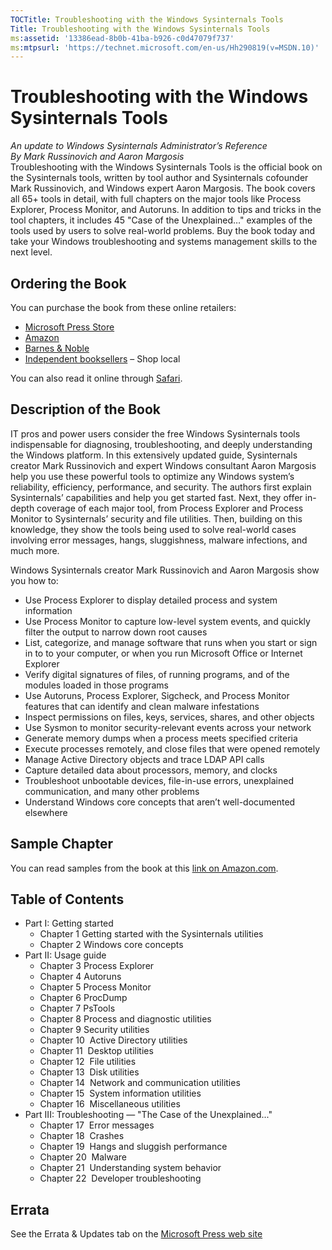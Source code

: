 ```yaml
---
TOCTitle: Troubleshooting with the Windows Sysinternals Tools 
Title: Troubleshooting with the Windows Sysinternals Tools 
ms:assetid: '13386ead-8b0b-41ba-b926-c0d47079f737' 
ms:mtpsurl: 'https://technet.microsoft.com/en-us/Hh290819(v=MSDN.10)' 
---
```


Troubleshooting with the Windows Sysinternals Tools
===================================================

*An update to Windows Sysinternals Administrator’s Reference*  
*By Mark Russinovich and Aaron Margosis*  
Troubleshooting with the Windows Sysinternals Tools is the official book
on the Sysinternals tools, written by tool author and Sysinternals
cofounder Mark Russinovich, and Windows expert Aaron Margosis. The book
covers all 65+ tools in detail, with full chapters on the major tools
like Process Explorer, Process Monitor, and Autoruns. In addition to
tips and tricks in the tool chapters, it includes 45 "Case of the
Unexplained…" examples of the tools used by users to solve real-world
problems. Buy the book today and take your Windows troubleshooting and
systems management skills to the next level.

## Ordering the Book

You can purchase the book from these online retailers:
-   [Microsoft Press Store](https://www.microsoftpressstore.com/store/troubleshooting-with-the-windows-sysinternals-tools-9780735684447)
-   [Amazon](https://www.amazon.com/troubleshooting-windows-sysinternals-tools-2nd/dp/0735684448/ref=sr_1_1?ie=utf8&qid=1476900936&sr=8-1&keywords=9780735684447)
-   [Barnes & Noble](http://www.barnesandnoble.com/w/troubleshooting-with-the-windows-sysinternals-tools-mark-russinovich/1124173500?ean=9780735684447)
-   [Independent booksellers](http://www.indiebound.org/book/9780735684447) – Shop local

You can also read it online through
[Safari](http://my.safaribooksonline.com/book/operating-systems-and-server-administration/microsoft-windows/9780133986549).

## Description of the Book

IT pros and power users consider the free Windows Sysinternals tools
indispensable for diagnosing, troubleshooting, and deeply understanding
the Windows platform. In this extensively updated guide, Sysinternals
creator Mark Russinovich and expert Windows consultant Aaron Margosis
help you use these powerful tools to optimize any Windows system’s
reliability, efficiency, performance, and security. The authors first
explain Sysinternals’ capabilities and help you get started fast. Next,
they offer in-depth coverage of each major tool, from Process Explorer
and Process Monitor to Sysinternals’ security and file utilities. Then,
building on this knowledge, they show the tools being used to solve
real-world cases involving error messages, hangs, sluggishness, malware
infections, and much more.

Windows Sysinternals creator Mark Russinovich and Aaron Margosis show
you how to:
-   Use Process Explorer to display detailed process and system
    information
-   Use Process Monitor to capture low-level system events, and quickly
    filter the output to narrow down root causes
-   List, categorize, and manage software that runs when you start or
    sign in to to your computer, or when you run Microsoft Office or
    Internet Explorer
-   Verify digital signatures of files, of running programs, and of the
    modules loaded in those programs
-   Use Autoruns, Process Explorer, Sigcheck, and Process Monitor
    features that can identify and clean malware infestations
-   Inspect permissions on files, keys, services, shares, and other
    objects
-   Use Sysmon to monitor security-relevant events across your network
-   Generate memory dumps when a process meets specified criteria
-   Execute processes remotely, and close files that were opened
    remotely
-   Manage Active Directory objects and trace LDAP API calls
-   Capture detailed data about processors, memory, and clocks
-   Troubleshoot unbootable devices, file-in-use errors, unexplained
    communication, and many other problems
-   Understand Windows core concepts that aren’t well-documented
    elsewhere

## Sample Chapter

You can read samples from the book at this [link on
Amazon.com](https://www.amazon.com/troubleshooting-windows-sysinternals-tools-2nd/dp/0735684448#reader_0735684448).

## Table of Contents

-   Part I: Getting started
    -   Chapter 1 Getting started with the Sysinternals utilities
    -   Chapter 2 Windows core concepts
-   Part II: Usage guide
    -   Chapter 3 Process Explorer
    -   Chapter 4 Autoruns
    -   Chapter 5 Process Monitor
    -   Chapter 6 ProcDump
    -   Chapter 7 PsTools
    -   Chapter 8 Process and diagnostic utilities
    -   Chapter 9 Security utilities
    -   Chapter 10  Active Directory utilities
    -   Chapter 11  Desktop utilities
    -   Chapter 12  File utilities
    -   Chapter 13  Disk utilities
    -   Chapter 14  Network and communication utilities
    -   Chapter 15  System information utilities
    -   Chapter 16  Miscellaneous utilities
-   Part III: Troubleshooting — "The Case of the Unexplained..."
    -   Chapter 17  Error messages
    -   Chapter 18  Crashes
    -   Chapter 19  Hangs and sluggish performance
    -   Chapter 20  Malware
    -   Chapter 21  Understanding system behavior
    -   Chapter 22  Developer troubleshooting


## Errata

See the Errata & Updates tab on the [Microsoft Press web site](https://www.microsoftpressstore.com/store/troubleshooting-with-the-windows-sysinternals-tools-9780735684447)


 


